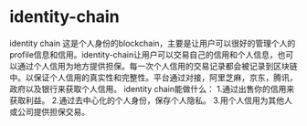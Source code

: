 # identity-chain
identity chain
这是个人身份的blockchain，主要是让用户可以很好的管理个人的profile信息和信用。identity-chain让用户可以交易自己的信用和个人信息，也可以通过个人信用为地方提供担保。每一次个人信用的交易记录都会被记录到区块链中。以保证个人信用的真实性和完整性。平台通过对接，阿里芝麻，京东，腾讯，政府以及银行来获取个人信用。
identity chain能做什么：
1.通过出售你的信用来获取利益。
2.通过去中心化的个人身份，保存个人隐私。
3.用个人信用为其他人或公司提供担保交易。
